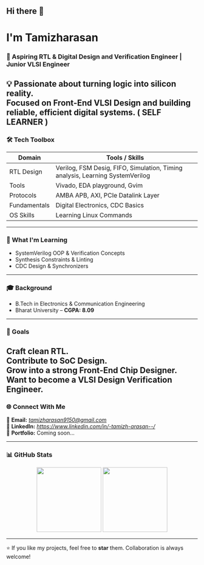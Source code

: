 ## Hi there 👋
#  I'm **Tamizharasan**

### 🧩 Aspiring RTL & Digital Design and Verification Engineer | Junior VLSI Engineer

💡 Passionate about turning logic into silicon reality.  
Focused on **Front-End VLSI Design** and building reliable, efficient digital systems.
                                ( SELF LEARNER )
---

### 🛠 Tech Toolbox

| Domain | Tools / Skills |
|--------|----------------|
| RTL Design | Verilog, FSM Desig, FIFO, Simulation, Timing analysis, Learning SystemVerilog |
| Tools | Vivado, EDA playground, Gvim |
| Protocols | AMBA APB, AXI, PCIe Datalink Layer |
| Fundamentals | Digital Electronics, CDC Basics |
| OS Skills |Learning Linux Commands |

---

### 🎯 What I'm Learning
- SystemVerilog OOP & Verification Concepts  
- Synthesis Constraints & Linting  
- CDC Design & Synchronizers  

---

### 🎓 Background

- B.Tech in Electronics & Communication Engineering  
- Bharat University – **CGPA: 8.09**  

---

### 🚀 Goals

Craft clean RTL.  
Contribute to SoC Design.  
Grow into a strong Front-End Chip Designer.
Want to become a VLSI Design Verification Engineer.
---

### 🌐 Connect With Me

📩 **Email:** *tamizharasan9150@gmail.com*  
🔗 **LinkedIn:** *https://www.linkedin.com/in/-tamizh-arasan--/*  
📁 **Portfolio:** Coming soon…

---

### 📊 GitHub Stats

<p align="center">
<img src="https://github-readme-stats.vercel.app/api?username=YOUR-USERNAME&show_icons=true&theme=radical" height="170" />
<img src="https://github-readme-streak-stats.herokuapp.com/?user=YOUR-USERNAME&theme=radical" height="170" />
</p>

---

⭐ If you like my projects, feel free to **star** them. Collaboration is always welcome!

<!--
**Tamizharasan-VLSI/Tamizharasan-VLSI** is a ✨ _special_ ✨ repository because its `README.md` (this file) appears on your GitHub profile.

Here are some ideas to get you started:

- 🔭 I’m currently working on ...
- 🌱 I’m currently learning ...
- 👯 I’m looking to collaborate on ...
- 🤔 I’m looking for help with ...
- 💬 Ask me about ...
- 📫 How to reach me: ...
- 😄 Pronouns: ...
- ⚡ Fun fact: ...
-->
